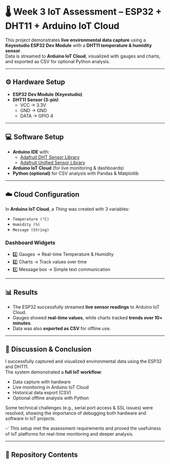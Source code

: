 # 🌡️ Week 3 IoT Assessment – ESP32 + DHT11 + Arduino IoT Cloud  

This project demonstrates **live environmental data capture** using a **Keyestudio ESP32 Dev Module** with a **DHT11 temperature & humidity sensor**.  
Data is streamed to **Arduino IoT Cloud**, visualized with gauges and charts, and exported as CSV for optional Python analysis.  

---

## ⚙️ Hardware Setup
- **ESP32 Dev Module (Keyestudio)**
- **DHT11 Sensor (3-pin)**
  - VCC → 3.3V  
  - GND → GND  
  - DATA → GPIO 4  

---

## 💻 Software Setup
- **Arduino IDE** with:
  - [Adafruit DHT Sensor Library](https://github.com/adafruit/DHT-sensor-library)  
  - [Adafruit Unified Sensor Library](https://github.com/adafruit/Adafruit_Sensor)  
- **Arduino IoT Cloud** (for live monitoring & dashboards)  
- **Python (optional)** for CSV analysis with Pandas & Matplotlib  

---

## ☁️ Cloud Configuration
In **Arduino IoT Cloud**, a *Thing* was created with 3 variables:  
- `Temperature (°C)`  
- `Humidity (%)`  
- `Message (String)`  

### Dashboard Widgets  
- 2️⃣ Gauges → Real-time Temperature & Humidity  
- 2️⃣ Charts → Track values over time  
- 1️⃣ Message box → Simple text communication  

---

## 📊 Results
- The ESP32 successfully streamed **live sensor readings** to Arduino IoT Cloud.  
- Gauges showed **real-time values**, while charts tracked **trends over 10+ minutes**.  
- Data was also **exported as CSV** for offline use.  

---

## 📝 Discussion & Conclusion
I successfully captured and visualized environmental data using the ESP32 and DHT11.  
The system demonstrated a **full IoT workflow**:  

- Data capture with hardware  
- Live monitoring in Arduino IoT Cloud  
- Historical data export (CSV)  
- Optional offline analysis with Python  

Some technical challenges (e.g., serial port access & SSL issues) were resolved, showing the importance of debugging both hardware and software in IoT projects.  

✅ This setup met the assessment requirements and proved the usefulness of IoT platforms for real-time monitoring and deeper analysis.  

---

## 📂 Repository Contents
